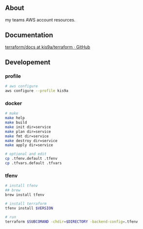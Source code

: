 ## About

my teams AWS account resources.

## Documentation

[terraform/docs at kis9a/terraform · GitHub](./docs)

## Developement

### profile

```sh
# aws configure
aws configure --profile kis9a
```

### docker

```sh
# make
make help
make build
make init dir=service
make plan dir=service
make fmt dir=service
make destroy dir=service
make apply dir=service

# optional and edit
cp .tfenv.default .tfenv
cp .tfvars.default .tfvars
```

### tfenv

```sh
# install tfenv
## brew
brew install tfenv

# install terraform
tfenv install $VERSION

# run
terraform $SUBCOMAND -chdir=$DIRECTORY -backend-config=.tfenv
```
